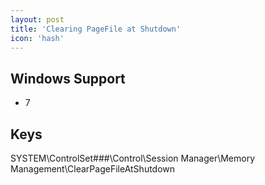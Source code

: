 ```yaml
---
layout: post
title: 'Clearing PageFile at Shutdown'
icon: 'hash'
---
```


## Windows Support

- 7



## Keys

SYSTEM\ControlSet###\Control\Session Manager\Memory Management\ClearPageFileAtShutdown

